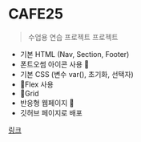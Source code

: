 # CAFE25

>수업용 연습 프로젝트
프로젝트

+ 기본 HTML (Nav, Section, Footer) 
+ 폰트오썸 아이콘 사용 🌷
+ 기본 CSS (변수 var(), 초기화, 선택자)
+ 🍪Flex 사용
+ 🍝Grid
+ 반응형 웹페이지 🧵
+ 깃허브 페이지로 배포 

[링크](https://acto11.github.io/CAFE25/)